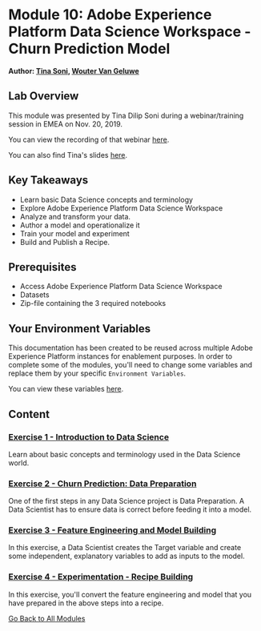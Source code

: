 # Module 10: Adobe Experience Platform Data Science Workspace - Churn Prediction Model

**Author: [Tina Soni](https://www.linkedin.com/in/tinadsoni/), [Wouter Van Geluwe](https://www.linkedin.com/in/woutervangeluwe/)**

## Lab Overview

This module was presented by Tina Dilip Soni during a webinar/training session in EMEA on Nov. 20, 2019.

You can view the recording of that webinar [here](https://bluejeans.com/playback/s/80gVAzgKeGkkBQlDzHzTXuo0mEPqIlPuSttpvG1jMYslb4OP1Key7QnkBRBMzNqO).

You can also find Tina's slides [here](./resources/DataScienceWorkspaceSession.pdf).

## Key Takeaways

* Learn basic Data Science concepts and terminology
* Explore Adobe Experience Platform Data Science Workspace
* Analyze and transform your data.
* Author a model and operationalize it
* Train your model and experiment
* Build and Publish a Recipe.

## Prerequisites

* Access Adobe Experience Platform Data Science Workspace
* Datasets
* Zip-file containing the 3 required notebooks

## Your Environment Variables

This documentation has been created to be reused across multiple Adobe Experience Platform instances for enablement purposes.
In order to complete some of the modules, you'll need to change some variables and replace them by your specific ``Environment Variables``.

You can view these variables [here](../../environment.md).

## Content

### [Exercise 1 - Introduction to Data Science](./ex1.md)

Learn about basic concepts and terminology used in the Data Science world.

### [Exercise 2 - Churn Prediction: Data Preparation](./ex2.md)

One of the first steps in any Data Science project is Data Preparation. A Data Scientist has to ensure data is correct before feeding it into a model.

### [Exercise 3 - Feature Engineering and Model Building](./ex3.md)

In this exercise, a Data Scientist creates the Target variable and create some independent, explanatory variables to add as inputs to the model.

### [Exercise 4 - Experimentation - Recipe Building](./ex4.md)

In this exercise, you'll convert the feature engineering and model that you have prepared in the above steps into a recipe.

[Go Back to All Modules](../../README.md)

